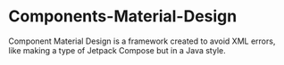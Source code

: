 # Components-Material-Design
Component Material Design is a framework created to avoid XML errors, like making a type of Jetpack Compose but in a Java style.

